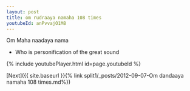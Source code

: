 ```yaml
---
layout: post
title: om rudraaya namaha 108 times
youtubeId: anPvvajO1M8
---
```

 
 
Om Maha naadaya nama 
 
 -  Who is personification of the great sound 
 
  
 
  
 
 
 
 
 
 


{% include youtubePlayer.html id=page.youtubeId %}
 
[Next]({{ site.baseurl }}{% link  split1/_posts/2012-09-07-Om dandaaya namaha 108 times.md%})
 
